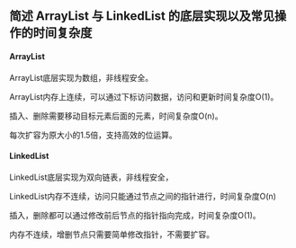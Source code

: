 ## 简述 ArrayList 与 LinkedList 的底层实现以及常见操作的时间复杂度

#### ArrayList
ArrayList底层实现为数组，非线程安全。

ArrayList内存上连续，可以通过下标访问数据，访问和更新时间复杂度O(1)。

插入、删除需要移动目标元素后面的元素，时间复杂度O(n)。

每次扩容为原大小的1.5倍，支持高效的位运算。

#### LinkedList
LinkedList底层实现为双向链表，非线程安全，

LinkedList内存不连续，访问只能通过节点之间的指针进行，时间复杂度O(n)

插入，删除都可以通过修改前后节点的指针指向完成，时间复杂度O(1)。

内存不连续，增删节点只需要简单修改指针，不需要扩容。